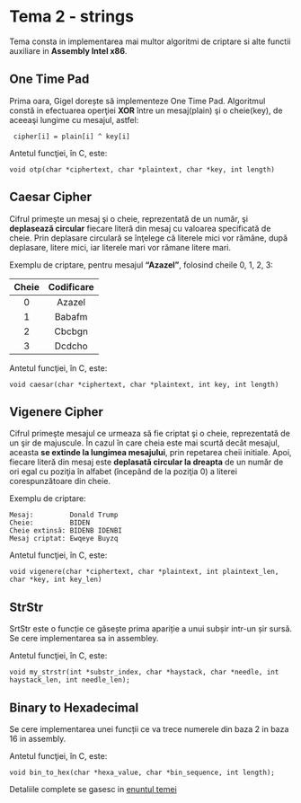 # Tema 2 - strings

Tema consta in implementarea mai multor algoritmi de criptare si alte functii auxiliare in **Assembly Intel x86**.

## One Time Pad

Prima oara, Gigel dorește să implementeze One Time Pad. Algoritmul constă in efectuarea operţiei **XOR** între un mesaj(plain) şi o cheie(key), de aceeaşi lungime cu mesajul, astfel:

```
 cipher[i] = plain[i] ^ key[i] 
```

Antetul funcţiei, în C, este:

```
void otp(char *ciphertext, char *plaintext, char *key, int length)
```

## Caesar Cipher

Cifrul primeşte un mesaj şi o cheie, reprezentată de un număr, şi **deplasează circular** fiecare literă din mesaj cu valoarea specificată de cheie. Prin deplasare circulară se înţelege că literele mici vor rămâne, după deplasare, litere mici, iar literele mari vor rămane litere mari.

Exemplu de criptare, pentru mesajul **“Azazel”**, folosind cheile 0, 1, 2, 3:

| Cheie         | Codificare    |
| :-----------: |:-------------:|
| 0             | Azazel        |
| 1             | Babafm        |
| 2             | Cbcbgn        |
| 3             | Dcdcho        |

Antetul funcţiei, în C, este:

```
void caesar(char *ciphertext, char *plaintext, int key, int length)
```

## Vigenere Cipher

Cifrul primeşte mesajul ce urmeaza să fie criptat şi o cheie, reprezentată de un şir de majuscule. În cazul în care cheia este mai scurtă decât mesajul, aceasta **se extinde la lungimea mesajului**, prin repetarea cheii initiale. Apoi, fiecare literă din mesaj este **deplasată circular la dreapta** de un număr de ori egal cu poziţia în alfabet (începând de la poziţia 0) a literei corespunzătoare din cheie.

Exemplu de criptare:

```
Mesaj:         Donald Trump
Cheie:         BIDEN
Cheie extinsă: BIDENB IDENBI
Mesaj criptat: Ewqeye Buyzq
```

Antetul funcţiei, în C, este:

```
void vigenere(char *ciphertext, char *plaintext, int plaintext_len, char *key, int key_len)
```

## StrStr

SrtStr este o funcție ce găsește prima apariție a unui subșir intr-un șir sursă. Se cere implementarea sa in assembley.

Antetul funcţiei, în C, este:

```
void my_strstr(int *substr_index, char *haystack, char *needle, int haystack_len, int needle_len);
```

## Binary to Hexadecimal

Se cere implementarea unei funcții ce va trece numerele din baza 2 in baza 16 in assembly.

Antetul funcţiei, în C, este:

```
void bin_to_hex(char *hexa_value, char *bin_sequence, int length);
```

Detaliile complete se gasesc in [enuntul temei](https://github.com/btudorache/IOCLA/blob/master/tema2/Enunt_IOCLA_Tema2.pdf)
